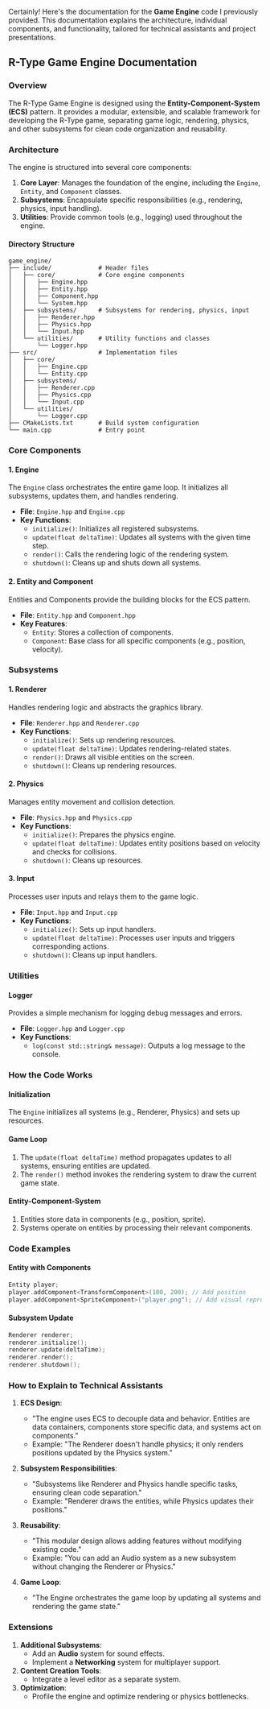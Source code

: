 Certainly! Here's the documentation for the **Game Engine** code I previously provided. This documentation explains the architecture, individual components, and functionality, tailored for technical assistants and project presentations.

## **R-Type Game Engine Documentation**

### **Overview**
The R-Type Game Engine is designed using the **Entity-Component-System (ECS)** pattern. It provides a modular, extensible, and scalable framework for developing the R-Type game, separating game logic, rendering, physics, and other subsystems for clean code organization and reusability.


### **Architecture**
The engine is structured into several core components:

1. **Core Layer**: Manages the foundation of the engine, including the `Engine`, `Entity`, and `Component` classes.
2. **Subsystems**: Encapsulate specific responsibilities (e.g., rendering, physics, input handling).
3. **Utilities**: Provide common tools (e.g., logging) used throughout the engine.

#### **Directory Structure**
```
game_engine/
├── include/             # Header files
│   ├── core/            # Core engine components
│   │   ├── Engine.hpp
│   │   ├── Entity.hpp
│   │   ├── Component.hpp
│   │   └── System.hpp
│   ├── subsystems/      # Subsystems for rendering, physics, input
│   │   ├── Renderer.hpp
│   │   ├── Physics.hpp
│   │   └── Input.hpp
│   └── utilities/       # Utility functions and classes
│       └── Logger.hpp
├── src/                 # Implementation files
│   ├── core/
│   │   ├── Engine.cpp
│   │   └── Entity.cpp
│   ├── subsystems/
│   │   ├── Renderer.cpp
│   │   ├── Physics.cpp
│   │   └── Input.cpp
│   └── utilities/
│       └── Logger.cpp
├── CMakeLists.txt       # Build system configuration
└── main.cpp             # Entry point
```

### **Core Components**
#### **1. Engine**
The `Engine` class orchestrates the entire game loop. It initializes all subsystems, updates them, and handles rendering.

- **File**: `Engine.hpp` and `Engine.cpp`
- **Key Functions**:
  - `initialize()`: Initializes all registered subsystems.
  - `update(float deltaTime)`: Updates all systems with the given time step.
  - `render()`: Calls the rendering logic of the rendering system.
  - `shutdown()`: Cleans up and shuts down all systems.

#### **2. Entity and Component**
Entities and Components provide the building blocks for the ECS pattern.

- **File**: `Entity.hpp` and `Component.hpp`
- **Key Features**:
  - `Entity`: Stores a collection of components.
  - `Component`: Base class for all specific components (e.g., position, velocity).

### **Subsystems**
#### **1. Renderer**
Handles rendering logic and abstracts the graphics library.

- **File**: `Renderer.hpp` and `Renderer.cpp`
- **Key Functions**:
  - `initialize()`: Sets up rendering resources.
  - `update(float deltaTime)`: Updates rendering-related states.
  - `render()`: Draws all visible entities on the screen.
  - `shutdown()`: Cleans up rendering resources.

#### **2. Physics**
Manages entity movement and collision detection.

- **File**: `Physics.hpp` and `Physics.cpp`
- **Key Functions**:
  - `initialize()`: Prepares the physics engine.
  - `update(float deltaTime)`: Updates entity positions based on velocity and checks for collisions.
  - `shutdown()`: Cleans up resources.

#### **3. Input**
Processes user inputs and relays them to the game logic.

- **File**: `Input.hpp` and `Input.cpp`
- **Key Functions**:
  - `initialize()`: Sets up input handlers.
  - `update(float deltaTime)`: Processes user inputs and triggers corresponding actions.
  - `shutdown()`: Cleans up input handlers.


### **Utilities**
#### **Logger**
Provides a simple mechanism for logging debug messages and errors.

- **File**: `Logger.hpp` and `Logger.cpp`
- **Key Functions**:
  - `log(const std::string& message)`: Outputs a log message to the console.


### **How the Code Works**
#### **Initialization**
The `Engine` initializes all systems (e.g., Renderer, Physics) and sets up resources.

#### **Game Loop**
1. The `update(float deltaTime)` method propagates updates to all systems, ensuring entities are updated.
2. The `render()` method invokes the rendering system to draw the current game state.

#### **Entity-Component-System**
1. Entities store data in components (e.g., position, sprite).
2. Systems operate on entities by processing their relevant components.


### **Code Examples**
#### **Entity with Components**
```cpp
Entity player;
player.addComponent<TransformComponent>(100, 200); // Add position
player.addComponent<SpriteComponent>("player.png"); // Add visual representation
```

#### **Subsystem Update**
```cpp
Renderer renderer;
renderer.initialize();
renderer.update(deltaTime);
renderer.render();
renderer.shutdown();
```

### **How to Explain to Technical Assistants**
1. **ECS Design**:
   - "The engine uses ECS to decouple data and behavior. Entities are data containers, components store specific data, and systems act on components."
   - Example: "The Renderer doesn't handle physics; it only renders positions updated by the Physics system."

2. **Subsystem Responsibilities**:
   - "Subsystems like Renderer and Physics handle specific tasks, ensuring clean code separation."
   - Example: "Renderer draws the entities, while Physics updates their positions."

3. **Reusability**:
   - "This modular design allows adding features without modifying existing code."
   - Example: "You can add an Audio system as a new subsystem without changing the Renderer or Physics."

4. **Game Loop**:
   - "The Engine orchestrates the game loop by updating all systems and rendering the game state."

### **Extensions**
1. **Additional Subsystems**:
   - Add an **Audio** system for sound effects.
   - Implement a **Networking** system for multiplayer support.
2. **Content Creation Tools**:
   - Integrate a level editor as a separate system.
3. **Optimization**:
   - Profile the engine and optimize rendering or physics bottlenecks.
